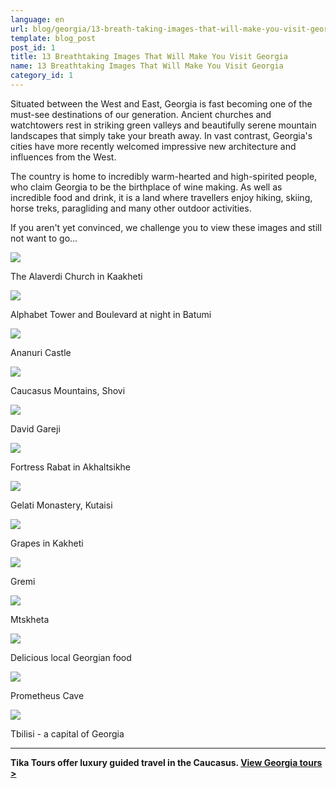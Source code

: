 ```yaml
---
language: en
url: blog/georgia/13-breath-taking-images-that-will-make-you-visit-georgia
template: blog_post
post_id: 1
title: 13 Breathtaking Images That Will Make You Visit Georgia
name: 13 Breathtaking Images That Will Make You Visit Georgia
category_id: 1
---
```

Situated between the West and East, Georgia is fast becoming one of the must\-see
destinations of our generation. Ancient churches and watchtowers rest in striking
green valleys and beautifully serene mountain landscapes that simply take your breath
away. In vast contrast, Georgia's cities have more recently welcomed impressive
new architecture and influences from the West.

The country is home to incredibly warm\-hearted and high\-spirited people, who claim
Georgia to be the birthplace of wine making. As well as incredible food and drink,
it is a land where travellers enjoy hiking, skiing, horse treks, paragliding and
many other outdoor activities.

If you aren't yet convinced, we challenge you to view these images and still not
want to go...

![](/library/blog/14-images/alaverdi-church-in-kaakheti_141057583.jpg)

The Alaverdi Church in Kaakheti

![](/library/blog/14-images/batumi.jpg)

Alphabet Tower and Boulevard at night in Batumi

![](/library/blog/14-images/ananuri-castle-_235137616.jpg)

Ananuri Castle

![](/library/blog/14-images/shoviracha.jpg)

Caucasus Mountains, Shovi

![](/library/blog/14-images/david-gareji_168558017.jpg)

David Gareji

![](/library/blog/14-images/fortress-rabat-in-akhaltsikhe_249921091.jpg)

Fortress Rabat in Akhaltsikhe

![](/library/blog/14-images/gelati-monastery-in-kutaisi-_156143768.jpg)

Gelati Monastery, Kutaisi

![](/library/blog/14-images/grapes.jpg)

Grapes in Kakheti

![](/library/blog/14-images/gremi_179260388.jpg)

Gremi

![](/library/blog/14-images/mtskheta-_64043566.jpg)

Mtskheta

![](/library/blog/14-images/shutterstock_206144476.jpg)

Delicious local Georgian food

![](/library/blog/14-images/prometheus-cave-right-to-use_158092532.jpg)

Prometheus Cave

![](/library/blog/14-images/shutterstock_197420747.jpg)

Tbilisi \- a capital of Georgia

* * *


**Tika Tours offer luxury guided travel in the Caucasus. [View Georgia tours >](/georgia-tours)**
